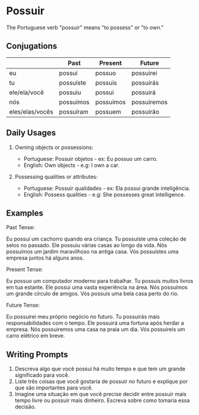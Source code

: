 # Possuir

The Portuguese verb "possuir" means "to possess" or "to own."

## Conjugations

|                 | Past      | Present   | Future      |
| --------------- | --------- | --------- | ----------- |
| eu              | possuí    | possuo    | possuirei   |
| tu              | possuíste | possuis   | possuirás   |
| ele/ela/você    | possuiu   | possui    | possuirá    |
| nós             | possuímos | possuímos | possuiremos |
| eles/elas/vocês | possuíram | possuem   | possuirão   |

## Daily Usages

1. Owning objects or possessions:

   - Portuguese: Possuir objetos - ex: Eu possuo um carro.
   - English: Own objects - e.g: I own a car.

2. Possessing qualities or attributes:

   - Portuguese: Possuir qualidades - ex: Ela possui grande inteligência.
   - English: Possess qualities - e.g: She possesses great intelligence.

## Examples

Past Tense:

Eu possuí um cachorro quando era criança.
Tu possuíste uma coleção de selos no passado.
Ele possuiu várias casas ao longo da vida.
Nós possuímos um jardim maravilhoso na antiga casa.
Vós possuístes uma empresa juntos há alguns anos.

Present Tense:

Eu possuo um computador moderno para trabalhar.
Tu possuis muitos livros em tua estante.
Ele possui uma vasta experiência na área.
Nós possuímos um grande círculo de amigos.
Vós possuís uma bela casa perto do rio.

Future Tense:

Eu possuirei meu próprio negócio no futuro.
Tu possuirás mais responsabilidades com o tempo.
Ele possuirá uma fortuna após herdar a empresa.
Nós possuiremos uma casa na praia um dia.
Vós possuireis um carro elétrico em breve.

## Writing Prompts

1. Descreva algo que você possui há muito tempo e que tem um grande significado para você.
2. Liste três coisas que você gostaria de possuir no futuro e explique por que são importantes para você.
3. Imagine uma situação em que você precise decidir entre possuir mais tempo livre ou possuir mais dinheiro. Escreva sobre como tomaria essa decisão.
